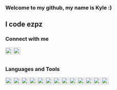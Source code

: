 ### Welcome to my github, my name is Kyle :)

## I code ezpz



### Connect with me

[<img align="left" alt="My Linkedin" width="22px" src="https://cdn.jsdelivr.net/npm/simple-icons@v3/icons/linkedin.svg">][linkedin]
[<img align="left" alt="My G-Mail" width="22px" src="https://cdn.jsdelivr.net/npm/simple-icons@3.4.0/icons/gmail.svg">][email]

[linkedin]: https://www.linkedin.com/in/kyle-botha-ba635b1b1/
[email]: mailto:kylebotha01@gmail.com

<br/>
<br/>

### Languages and Tools

<img align="left" alt="My Linkedin" width="22px" src="https://cdn.jsdelivr.net/npm/simple-icons@3.4.0/icons/csharp.svg">
<img align="left" alt="My Linkedin" width="22px" src="https://cdn.jsdelivr.net/npm/simple-icons@3.4.0/icons/cplusplus.svg">
<img align="left" alt="Python" width="22px" src="https://cdn.jsdelivr.net/npm/simple-icons@3.4.0/icons/python.svg">
<img align="left" alt="Python" width="22px" src="https://cdn.jsdelivr.net/npm/simple-icons@3.4.0/icons/javascript.svg">
<img align="left" alt="React" width="22px" src="https://cdn.jsdelivr.net/npm/simple-icons@3.4.0/icons/react.svg">

<img align="left" alt="My Linkedin" width="22px" src="https://cdn.jsdelivr.net/npm/simple-icons@3.4.0/icons/node-dot-js.svg">
<img align="left" alt="Python" width="22px" src="https://cdn.jsdelivr.net/npm/simple-icons@3.4.0/icons/php.svg">
<img align="left" alt="Python" width="22px" src="https://cdn.jsdelivr.net/npm/simple-icons@3.4.0/icons/mongodb.svg">
<img align="left" alt="Python" width="22px" src="https://cdn.jsdelivr.net/npm/simple-icons@3.4.0/icons/microsoftsqlserver.svg">
<img align="left" alt="Python" width="22px" src="https://cdn.jsdelivr.net/npm/simple-icons@3.4.0/icons/github.svg">
<img align="left" alt="Python" width="22px" src="https://cdn.jsdelivr.net/npm/simple-icons@3.4.0/icons/linux.svg">
<img align="left" alt="Python" width="22px" src="https://cdn.jsdelivr.net/npm/simple-icons@3.4.0/icons/html5.svg">
<img align="left" alt="Python" width="22px" src="https://cdn.jsdelivr.net/npm/simple-icons@3.4.0/icons/css3.svg">
